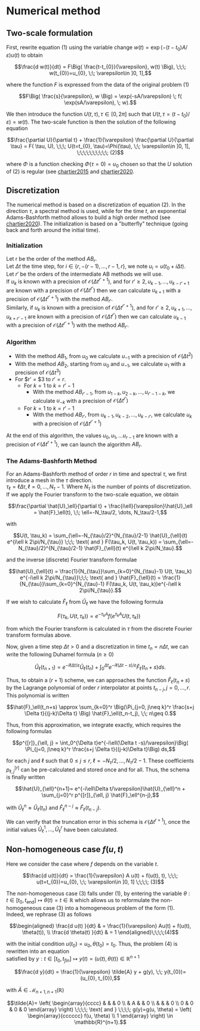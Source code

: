 
# Numerical method

## Two-scale formulation 

First, rewrite equation (1) using the variable change $w(t)=\exp(-(t-t_{0})A/\varepsilon) u(t)$ to obtain

$$\frac{d w(t)}{dt} = F\Big( \frac{t-t_{0}}{\varepsilon}, w(t) \Big), \;\;\; w(t_{0})=u_{0}, \;\; \varepsilon\in ]0, 1],$$

where the function $F$ is expressed from the data of the original problem (1)

$$F\Big( \frac{s}{\varepsilon}, w \Big) = \exp(-sA/\varepsilon) \; f( \exp(sA/\varepsilon), \; w).$$

We then introduce the function $U(t, \tau), \tau\in [0, 2 \pi]$ such that $U(t, \tau=(t-t_{0})/\varepsilon) = w(t)$. The two-scale function is then the solution of the following equation

$$\frac{\partial U}{\partial t} + \frac{1}{\varepsilon} \frac{\partial U}{\partial \tau} =  F( \tau, U), \;\;\; U(t=t_{0}, \tau)=\Phi(\tau), \;\; \varepsilon\in ]0, 1], \;\;\;\;\;\;\;\;\;\; (2)$$

where $\Phi$ is a function checking $\Phi(\tau=0)=u_{0}$ chosen so that the $U$ solution of (2) is regular (see [chartier2015](@cite) and [chartier2020](@cite).

## Discretization  

The numerical method is based on a discretization of equation (2). In the direction $\tau$, a spectral method is used, while for the time $t$, an exponential Adams-Bashforth method allows to build a high order method (see [chartier2020](@cite)). The initialization is based on a "butterfly" technique (going back and forth around the initial time).

### Initialization 

Let r be the order of the method $AB_r$.\
Let $\Delta t$ the time step, for $i \in \{r, -(r-1), \ldots, r-1, r\}$,
we note $u_i = u(t_0+i \Delta t)$.\
Let $r'$ be the orders of the intermediate AB methods we will use.\
If $u_{k}$ is known with a precision of ${\mathcal O}(\Delta t^{r'+1})$, and for $r' \geq 2, u_{k-1}, \ldots, u_{k-r'+1}$ are known with a precision of ${\mathcal O}(\Delta t^{r'})$ then we can calculate $u_{k+1}$ with a precision of ${\mathcal O}(\Delta t^{r'+1})$ with the method $AB_{r'}$.\
Similarly, if $u_{k}$ is known with a precision of ${\mathcal O}(\Delta t^{r'+1})$, and for $r' \geq 2, u_{k+1}, \ldots, u_{k+r'-1}$ are known with a precision of ${\mathcal O}(\Delta t^{r'})$ then we can calculate $u_{k-1}$ with a precision of ${\mathcal O}(\Delta t^{r'+1})$ with the method $AB_{r'}$.

### Algorithm

- With the method $AB_1$, from $u_0$ we calculate $u_{-1}$ with a precision of ${\mathcal O}(\Delta t^2)$
- With the method $AB_2$, starting from $u_{0}$ and $u_{-1}$, we calculate $u_{1}$ with a precision of ${\mathcal O}(\Delta t^3)$
- For $r' = $3 to $r' = r$.
    - For $k=1$ to $k=r'-1$
        - With the method $AB_{r'-1}$, from $u_{1-k}, u_{2-k}, \ldots,u_{r'-1-k}$, we calculate $u_{-k}$ with a precision of ${\mathcal O}(\Delta t^{r'})$
    - For $k=1$ to $k=r'-1$
         - With the method $AB_{r'}$, from $u_{k-1}, u_{k-2}, \ldots,u_{k-r'}$, we calculate $u_{k}$ with a precision of ${\mathcal O}(\Delta t^{r'+1})$

At the end of this algorithm, the values $u_0, u_1, \ldots u_{r-1}$ are known with a precision of ${\mathcal O}(\Delta t^{r+1})$, we can launch the algorithm $AB_r$.


### The Adams-Bashforth Method
For an Adams-Bashforth method of order $r$ in time and spectral $\tau$, we first introduce a mesh in the $\tau$ direction.\
$\tau_{\ell} = \ell \Delta \tau, \ell = 0, \ldots, N_{\tau}-1$. Where $N_{\tau}$ is the number of points of discretization. If we apply the Fourier transform to the two-scale equation, we obtain 

$$\frac{\partial \hat{U}_\ell}{\partial t} + \frac{i\ell}{\varepsilon}\hat{U}_\ell = \hat{F}_\ell(t), \;\; \ell=-N_\tau/2, \dots, N_\tau/2-1,$$

with

$$U(t, \tau_k) = \sum_{\ell=-N_{\tau}/2}^{N_{\tau}/2-1} \hat{U}_{\ell}(t) e^{i\ell k 2\pi/N_{\tau}} \;\;\; \text{ and } F(\tau_k, U(t, \tau_k)) = \sum_{\ell=-N_{\tau}/2}^{N_{\tau}/2-1} \hat{F}_{\ell}(t) e^{i\ell k 2\pi/N_\tau}.$$

and the inverse (discrete) Fourier transform formulae

$$\hat{U}_{\ell}(t) = \frac{1}{N_{\tau}}\sum_{k=0}^{N_{\tau}-1} U(t, \tau_k) e^{-i\ell k 2\pi/N_{\tau}}\;\;\; \text{ and } \hat{F}_{\ell}(t) = \frac{1}{N_{\tau}}\sum_{k=0}^{N_{\tau}-1} F(\tau_k, U(t, \tau_k))e^{-i\ell k 2\pi/N_{\tau}}.$$

If we wish to calculate $\hat{F}_{\ell}$ from $\hat{U}_{\ell}$ we have the following formula 

$$F(\tau_k,U(t, \tau_k)) = e^{-\tau_k A}f(e^{\tau_k A}U(t, \tau_k)) \;\;$$

from which the Fourier transform is calculated in $\tau$ from the discrete Fourier transform formulas above.

Now, given a time step $\Delta t>0$ and a discretization in time $t_n=n\Delta t$, we can write the following Duhamel formula ($n\geq 0$)

$$\hat{U}_{\ell}(t_{n+1}) 
= e^{-i\ell\Delta t/\varepsilon}\hat{U}_{\ell}(t_{n})  + \int_0^{\Delta t} e^{-i\ell(\Delta t -s)/\varepsilon} \hat{F}_\ell(t_n+s)ds.$$

Thus, to obtain a $(r+1)$ scheme, we can 
approaches the function $\hat{F}_\ell(t_n+s)$ by the Lagrange polynomial of order $r$ interpolator at points $t_{n-j}, j=0, \dots, r$. This polynomial is written 

$$\hat{F}_\ell(t_n+s) \approx \sum_{k=0}^r \Big(\Pi_{j=0, j\neq k}^r \frac{s+j \Delta t}{(j-k)\Delta t} \Big) \hat{F}_\ell(t_n-t_j), \;\; n\geq 0.$$

Thus, from this approximation, we integrate exactly, which requires the following formulas

$$p^{[r]}_{\ell, j} = \int_0^{\Delta t}e^{-i\ell(\Delta t -s)/\varepsilon}\Big( \Pi_{j=0, j\neq k}^r \frac{s+j \Delta t}{(j-k)\Delta t}\Big) ds,$$

for each $j$ and $\ell$ such that $0\leq j\leq r, \; \ell=-N_\tau/2, \dots, N_\tau/2-1$. These coefficients $p^{[r]}_{\ell, j}$ can be pre-calculated and stored once and for all. Thus, the schema is finally written

$$\hat{U}_{\ell}^{n+1}= e^{-i\ell\Delta t/\varepsilon}\hat{U}_{\ell}^n + \sum_{j=0}^r p^{[r]}_{\ell, j} \hat{F}_\ell^{n-j},$$

with $\hat{U}_{\ell}^n \approx \hat{U}_{\ell}(t_n)$ and $\hat{F}_\ell^{n-j}\approx \hat{F}_\ell(t_{n-j})$. 

We can verify that the truncation error in this schema is  ${\mathcal O}(\Delta t^{r+1})$, once the initial values  $\hat{U}_\ell^1, \dots, \hat{U}_\ell^r$ have been calculated.  

## Non-homogeneous case $f(u, t)$

Here we consider the case where $f$ depends on the variable $t$.

$$\frac{d u(t)}{dt} = \frac{1}{\varepsilon} A u(t) + f(u(t), t), \;\;\; u(t=t_{0})=u_{0}, \;\; \varepsilon\in ]0, 1] \;\;\;\; (3)$$

The non-homogeneous case (3) falls under (1), by entering the variable 
$\theta : t \in [t_{0}, t_{\text{end}}] \mapsto \theta(t) = t\in \mathbb{R}$ 
which allows us to reformulate the non-homogeneous case (3) into a homogeneous problem of the form (1).
Indeed, we rephrase (3) as follows

$$\begin{aligned}
\frac{d u(t) }{dt}  & = \frac{1}{\varepsilon} Au(t) + f(u(t), \theta(t)), \\
\frac{d \theta(t) }{dt}  & = 1
\end{aligned}\;\;\;\;(4)$$

with the initial condition  $u(t_{0})=u_{0}, \theta(t_{0})=t_{0}$. Thus, the problem (4) is rewritten into an equation\
satisfied by $y: t\in [t_{0}, t_{fin}] \mapsto y(t) =(u(t), \theta(t))\in \mathbb{R}^{n+1}$

$$\frac{d y}{dt} = \frac{1}{\varepsilon} \tilde{A} y + g(y), \;\; y(t_{0})=(u_{0}, t_{0}),$$

with $\tilde{A}\in{\mathcal M}_{n+1, n+1}(\mathbb{R})$

$$\tilde{A}=
\left(
\begin{array}{cccc}
   &    &     & 0 \\
   & A &     & 0 \\
   &    &    & 0 \\
0 & 0 & 0 &  0 
\end{array}
\right) \;\;\;\; \text{ and } \;\;\;\;
g(y)=g(u, \theta) = \left(
\begin{array}{cccccc}
f(u, \theta) \\
1
\end{array}
\right) \in \mathbb{R}^{n+1}.$$
